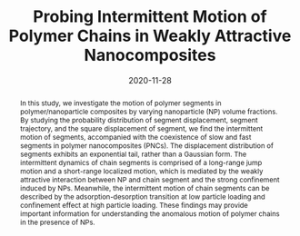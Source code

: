 ---
title: Probing Intermittent Motion of Polymer Chains in Weakly Attractive Nanocomposites
authors:
- Li-Jun Dai
- Cui-Liu Fu
- 朱有亮
- Zhan-Wei Li
- Zhao-Yan Sun
date: '2020-11-28'
doi: 10.1007/s10118-020-2352-7
publish_types: 期刊文章
publication: Chinese Journal of Polymer Science
publication_short: Chin J Polym Sci
abstract: In this study, we investigate the motion of polymer segments  in polymer/nanoparticle composites by varying nanoparticle (NP) volume  fractions. By studying the probability distribution of segment  displacement, segment trajectory, and the square displacement of  segment, we find the intermittent motion of segments, accompanied with  the coexistence of slow and fast segments in polymer nanocomposites  (PNCs). The displacement distribution of segments exhibits an  exponential tail, rather than a Gaussian form. The intermittent dynamics  of chain segments is comprised of a long-range jump motion and a  short-range localized motion, which is mediated by the weakly attractive  interaction between NP and chain segment and the strong confinement  induced by NPs. Meanwhile, the intermittent motion of chain segments can  be described by the adsorption-desorption transition at low particle  loading and confinement effect at high particle loading. These findings  may provide important information for understanding the anomalous motion  of polymer chains in the presence of NPs.
url_pdf: http://link.springer.com/10.1007/s10118-020-2352-7
---